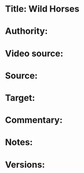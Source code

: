 # Title: Wild Horses

# Authority: 

# Video source: 

# Source:

# Target:  

# Commentary:  

# Notes:  

# Versions:  